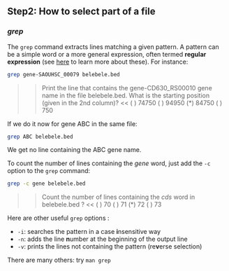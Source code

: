 ## Step2:  How to select part of a file

### *grep*

The `grep` command extracts lines matching a given pattern. 
A pattern can be a simple word or a more general expression, often termed **regular expression** (see [here](https://librarycarpentry.org/lc-data-intro/01-regular-expressions/) to learn more about these). 
For instance:

```bash
grep gene-SAOUHSC_00079 belebele.bed
```

>> Print the line that contains the gene-CD630_RS00010 gene name in the file belebele.bed. What is the starting position (given in the 2nd column)? <<
( ) 74750
( ) 94950
(*) 84750
( ) 750


If we do it now for gene ABC in the same file:

```bash
grep ABC belebele.bed
```

We get no line containing the ABC gene name.

To count the number of lines containing the _gene_ word, just add the `-c` option to the `grep` command:

```bash
grep -c gene belebele.bed
```

>> Count the number of lines containing the <i>cds</i> word in belebele.bed ? <<
( ) 70
( ) 71
(*) 72
( ) 73


Here are other useful `grep` options :
- `-i`: searches the pattern in a case **i**nsensitive way
- `-n`: adds the line **n**umber at the beginning of the output line
- `-v`: prints the lines not containing the pattern (re**v**erse selection)

There are many others: try `man grep`


